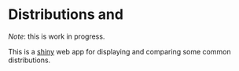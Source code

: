 # Distributions and

*Note*: this is work in progress.

This is a [shiny](http://shiny.rstudio.com/) web app for displaying and
comparing some common distributions.
